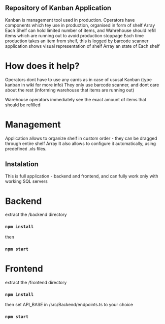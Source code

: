## Repository of Kanban Application 
 Kanban is management tool used in production. Operators have components which tey use in production, organised in form of shelf Array
 Each Shelf can hold limited number of items, and Wahrehouse should refill items which are running out to avoid production stoppage
 Each time production takes an item from shelf, this is logged by barcode scanner
 application shows visual representation of shelf Array an state of Each shelf

# How does it help?

Operators dont have to use any cards as in case of ususal Kanban (type kanban in wiki for more info)
They only use barcode scanner, and dont care about the rest (informing warehouse that items are running out)

Warehouse operators immediately see the exact amount of items that should be refilled

# Management

Application allows to organize shelf in custom order - they can be dragged through entire shelf Array
It also allows to configure it automatically, using predefined .xls files.

## Instalation

This is full application - backend and frontend, and can fully work only with working SQL servers 

# Backend

extract the /backend directory

### `npm install` 
then 
### `npm start`

# Frontend

extract the /frontend directory

### `npm install` 
then set API_BASE in /src/Backend/endpoints.ts to your choice
### `npm start`








